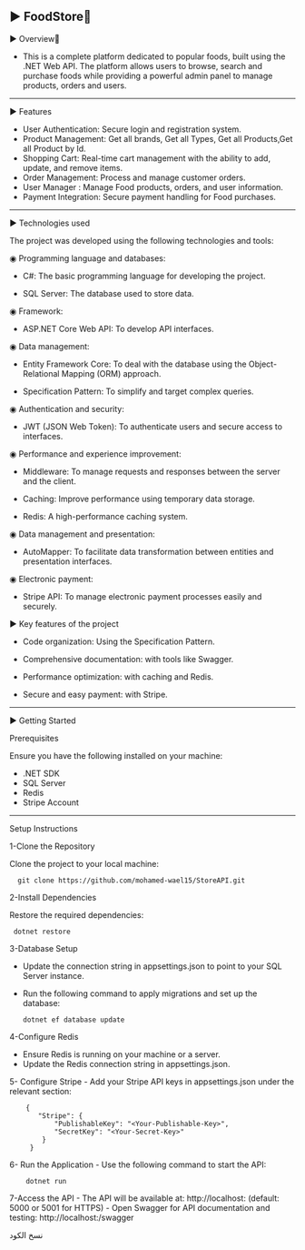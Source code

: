 ▶ FoodStore🍔
----------------------------------
▶ Overview👀

   - This is a complete platform dedicated to popular foods, built using the .NET Web API. The platform allows users to browse, search and purchase foods while providing a powerful admin panel to manage products, orders and users.

----------------------------------
▶ Features 
   - User Authentication: Secure login and registration system.
   - Product Management: Get all brands, Get all Types, Get all Products,Get all Product by Id.
   - Shopping Cart: Real-time cart management with the ability to add, update, and remove items.
   - Order Management: Process and manage customer orders.
   - User Manager : Manage Food products, orders, and user information.
   - Payment Integration: Secure payment handling for Food purchases.
-----------------------------------
▶ Technologies used

 The project was developed using the following technologies and tools:

 ◉ Programming language and databases:

   - C#: The basic programming language for developing the project.

   - SQL Server: The database used to store data.

 ◉ Framework:

   - ASP.NET Core Web API: To develop API interfaces.

 ◉ Data management:

   - Entity Framework Core: To deal with the database using the Object-Relational Mapping (ORM) approach.

   - Specification Pattern: To simplify and target complex queries.

 ◉ Authentication and security:

   - JWT (JSON Web Token): To authenticate users and secure access to interfaces.
     
 ◉ Performance and experience improvement:

   - Middleware: To manage requests and responses between the server and the client.

   - Caching: Improve performance using temporary data storage.

   - Redis: A high-performance caching system.

  ◉ Data management and presentation:

   - AutoMapper: To facilitate data transformation between entities and presentation interfaces.
     
  ◉ Electronic payment:

   - Stripe API: To manage electronic payment processes easily and securely.
     
▶ Key features of the project

  - Code organization: Using the Specification Pattern.
  
  - Comprehensive documentation: with tools like Swagger.

  - Performance optimization: with caching and Redis.
    
  - Secure and easy payment: with Stripe.
-----------------------------------------------
▶ Getting Started

Prerequisites

Ensure you have the following installed on your machine:

  - .NET SDK 
  - SQL Server 
  - Redis 
  - Stripe Account
-------------------------------------------
Setup Instructions

  1-Clone the Repository
  
   Clone the project to your local machine:
    
      git clone https://github.com/mohamed-wael15/StoreAPI.git
  
  2-Install Dependencies
 
   Restore the required dependencies:
   
     dotnet restore
     
 3-Database Setup

 - Update the connection string in appsettings.json to point to your SQL Server instance.
 - Run the following command to apply migrations and set up the database:
   
       dotnet ef database update

  4-Configure Redis

  - Ensure Redis is running on your machine or a server.
  - Update the Redis connection string in appsettings.json.

 5- Configure Stripe
    - Add your Stripe API keys in appsettings.json under the relevant section:
    
        {
           "Stripe": {
               "PublishableKey": "<Your-Publishable-Key>",
               "SecretKey": "<Your-Secret-Key>"
            }
         }

  6- Run the Application
    - Use the following command to start the API:
    
        dotnet run

  7-Access the API
    - The API will be available at:
           http://localhost:<port> (default: 5000 or 5001 for HTTPS)
    - Open Swagger for API documentation and testing:
           http://localhost:<port>/swagger

نسخ الكود


